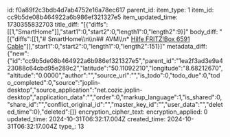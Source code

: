 id: f0a89f2c3bdb4d7ab4752e16a78ec617
parent_id: 
item_type: 1
item_id: cc9b5de08b464922a6b986ef321327e5
item_updated_time: 1730355832703
title_diff: "[{\"diffs\":[[1,\"SmartHome\"]],\"start1\":0,\"start2\":0,\"length1\":0,\"length2\":9}]"
body_diff: "[{\"diffs\":[[1,\"# SmartHome\\\n\\\n## AVM\\\n* [Hilfe FRITZ!Box 6591 Cable](https://fritzhelp.avm.de/help/de/FRITZ-Box-6591-Cable/lgi/021/hilfe_vpn_wireguard_smartphone_tablet)\"]],\"start1\":0,\"start2\":0,\"length1\":0,\"length2\":151}]"
metadata_diff: {"new":{"id":"cc9b5de08b464922a6b986ef321327e5","parent_id":"1ea2f3ad3e9a423088c64cbd95e289c2","latitude":"50.11092210","longitude":"8.68212670","altitude":"0.0000","author":"","source_url":"","is_todo":0,"todo_due":0,"todo_completed":0,"source":"joplin-desktop","source_application":"net.cozic.joplin-desktop","application_data":"","order":0,"markup_language":1,"is_shared":0,"share_id":"","conflict_original_id":"","master_key_id":"","user_data":"","deleted_time":0},"deleted":[]}
encryption_cipher_text: 
encryption_applied: 0
updated_time: 2024-10-31T06:32:17.004Z
created_time: 2024-10-31T06:32:17.004Z
type_: 13